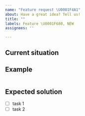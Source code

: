 ```yaml
---
name: "Feature request \U0001F4A1"
about: Have a great idea? Tell us!
title: ""
labels: Feature \U0001F680, NEW
assignees: ''

---
```


## Current situation
<!-- How does the current code work and how should this be improved? -->

## Example
<!-- Where would this feature be useful? -->
```python
```

## Expected solution
<!-- Step by step for what needs to be implemented -->
- [ ] task 1
- [ ] task 2
